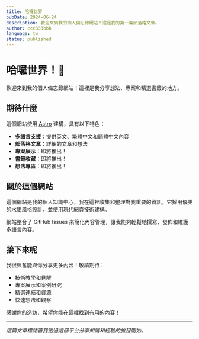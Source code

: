 ```yaml
---
title: 哈囉世界
pubDate: 2024-06-24
description: 歡迎來到我的個人備忘錄網站！這是我的第一篇部落格文章。
author: ccc333bbb
language: tw
status: published
---
```


# 哈囉世界！👋

歡迎來到我的個人備忘錄網站！這裡是我分享想法、專案和精選書籤的地方。

## 期待什麼

這個網站使用 [Astro](https://astro.build/) 建構，具有以下特色：

- **多語言支援**：提供英文、繁體中文和簡體中文內容
- **部落格文章**：詳細的文章和想法
- **專案展示**：即將推出！
- **書籤收藏**：即將推出！
- **想法專區**：即將推出！

## 關於這個網站

這個網站是我的個人知識中心，我在這裡收集和整理對我重要的資訊。它採用優美的水墨風格設計，並使用現代網頁技術建構。

網站整合了 GitHub Issues 來簡化內容管理，讓我能夠輕鬆地撰寫、發佈和維護多語言內容。

## 接下來呢

我很興奮能與你分享更多內容！敬請期待：

- 技術教學和見解
- 專案展示和案例研究
- 精選連結和資源
- 快速想法和觀察

感謝你的造訪，希望你能在這裡找到有用的內容！

---

*這篇文章標誌著我透過這個平台分享知識和經驗的旅程開始。*